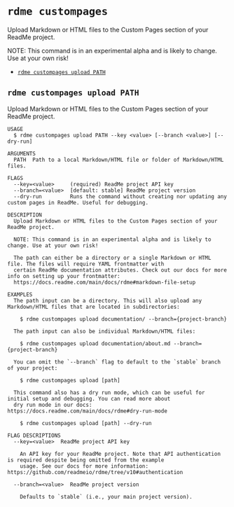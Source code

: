 `rdme custompages`
==================

Upload Markdown or HTML files to the Custom Pages section of your ReadMe project.

NOTE: This command is in an experimental alpha and is likely to change. Use at your own risk!

* [`rdme custompages upload PATH`](#rdme-custompages-upload-path)

## `rdme custompages upload PATH`

Upload Markdown or HTML files to the Custom Pages section of your ReadMe project.

```
USAGE
  $ rdme custompages upload PATH --key <value> [--branch <value>] [--dry-run]

ARGUMENTS
  PATH  Path to a local Markdown/HTML file or folder of Markdown/HTML files.

FLAGS
  --key=<value>     (required) ReadMe project API key
  --branch=<value>  [default: stable] ReadMe project version
  --dry-run         Runs the command without creating nor updating any custom pages in ReadMe. Useful for debugging.

DESCRIPTION
  Upload Markdown or HTML files to the Custom Pages section of your ReadMe project.

  NOTE: This command is in an experimental alpha and is likely to change. Use at your own risk!

  The path can either be a directory or a single Markdown or HTML file. The files will require YAML frontmatter with
  certain ReadMe documentation attributes. Check out our docs for more info on setting up your frontmatter:
  https://docs.readme.com/main/docs/rdme#markdown-file-setup

EXAMPLES
  The path input can be a directory. This will also upload any Markdown/HTML files that are located in subdirectories:

    $ rdme custompages upload documentation/ --branch={project-branch}

  The path input can also be individual Markdown/HTML files:

    $ rdme custompages upload documentation/about.md --branch={project-branch}

  You can omit the `--branch` flag to default to the `stable` branch of your project:

    $ rdme custompages upload [path]

  This command also has a dry run mode, which can be useful for initial setup and debugging. You can read more about
  dry run mode in our docs: https://docs.readme.com/main/docs/rdme#dry-run-mode

    $ rdme custompages upload [path] --dry-run

FLAG DESCRIPTIONS
  --key=<value>  ReadMe project API key

    An API key for your ReadMe project. Note that API authentication is required despite being omitted from the example
    usage. See our docs for more information: https://github.com/readmeio/rdme/tree/v10#authentication

  --branch=<value>  ReadMe project version

    Defaults to `stable` (i.e., your main project version).
```
